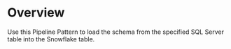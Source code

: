 # Overview

Use this Pipeline Pattern to load the schema from the specified SQL Server table into the Snowflake table.
